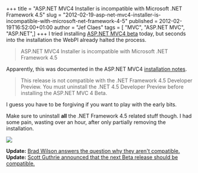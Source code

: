 +++
title = "ASP.NET MVC4 Installer is incompatible with Microsoft .NET Framework 4.5"
slug = "2012-02-19-asp-net-mvc4-installer-is-incompatible-with-microsoft-net-framework-4-5"
published = 2012-02-19T16:52:00+01:00
author = "Jef Claes"
tags = [ "MVC", "ASP.NET MVC", "ASP.NET",]
+++
I tried installing [ASP.NET MVC4 beta](http://www.asp.net/mvc/mvc4)
today, but seconds into the installation the WebPI already halted the
process.  

> ASP.NET MVC4 Installer is incompatible with Microsoft .NET Framework
> 4.5

Apparently, this was documented in the ASP.NET MVC4 [installation
notes](http://www.asp.net/whitepapers/mvc4-release-notes#_Toc303253802).  

> This release is not compatible with the .NET Framework 4.5 Developer
> Preview. You must uninstall the .NET 4.5 Developer Preview before
> installing the ASP.NET MVC 4 Beta.

I guess you have to be forgiving if you want to play with the early
bits.  
  
Make sure to uninstall **all** the .NET Framework 4.5 related stuff
though. I had some pain, wasting over an hour, after only partially
removing the installation.  
  

[![](../images/thumbnails/2012-02-19-asp-net-mvc4-installer-is-incompatible-with-microsoft-net-framework-4-5-uninstall.PNG)](../images/2012-02-19-asp-net-mvc4-installer-is-incompatible-with-microsoft-net-framework-4-5-uninstall.PNG)

  
**Update:** [Brad Wilson answers the question why they aren't
compatible.](https://twitter.com/#!/bradwilson/status/170237822647808000)  
**Update:** [Scott Guthrie announced that the next Beta release should
be
compatible.](http://weblogs.asp.net/scottgu/archive/2012/02/19/asp-net-mvc-4-beta.aspx)
